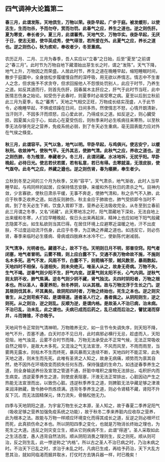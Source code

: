 ## 四气调神大论篇第二

#### 春三月，此谓发陈，天地倶生，万物以荣。夜卧早起，广步于庭。被发缓形，以使志生，生而勿杀，予而勿夺，赏而勿罚。此春气之应，养生之道也。逆之则伤肝。夏为寒变，奉长者少。夏三月，此谓蕃秀。天地气交，万物华实。夜卧早起，无厌于日，使志无怒，使华英成秀，使气得泄，若所爱在外。此夏气之应，养长之道也。逆之则伤心，秋为痎疟，奉收者少，冬至重病。

农历正月、二月、三月为春季，吾人实应以“立春”之日始，后至“夏至”之前谓之“春三月”。此时节为万物自地下藏潜始出芽生长之时，谓之“发陈”。天气下降，地气上升，万物因之而荣盛。人居此时节，养生之道在晚睡早起，缩短睡眠时间，散步于庭圜中，全身放松步履缓慢自然的深呼吸，用无欲以养情志。情志中不生害人之念，但求施予不求贪夺，但求回报他人不怨恨处罚别人，此应于时节，乃养生之道。如反其道而行，则首先伤肝，因春属木主肝应之，肝气于此时节当旺，此中医情志伤身之始论。如受伤于此春时，则夏季时必易受寒之病。夏至以后到立秋前此三月为夏季，名之“蕃秀”。天地之气相交正旺，万物成长结实茂盛，人于此节令，必晚睡早起，不惧或烦躁在日间，日间多热，然使情志不怒，心情开朗清新，当汗则汗，不因多汗而烦怒，应心爱此状，乃得成长之道。如反逆之，则心臓受损，因夏属火应于心，如此心在夏受伤后，则秋季来时必生咳病往来寒热，以至秋季无法存够充足之营养，免疫系统必弱，到了冬天必生重病，亳无固表能力应对外在气侯之倏变。

#### 秋三月，此谓容平。天气以急，地气以明。早卧早起，与鸡俱兴。使志安宁，以缓秋刑。收敛神气，使秋气平。无外其志，使肺气清。此秋气之应，养收之道也。逆之则伤肺，冬为飧泄，奉藏者少。冬三月，此谓闭藏。水冰地坼，无扰乎阳。早卧晚起，必待日光。使志若伏若匿，若有私意，若已有得。去寒就温，无泄皮肤，使气亟夺。此冬气之应，养藏之遒也。逆之则伤肾，春为痿厥，奉生者少。

立秋到冬至之间的三个月为秋季，又称“容平”。天气肃杀，地气渐收，此时人当早睡早起，与鸡同样的起居，应保持情志安静，来缓和外在秋日的肃杀之气。目神内敛，少言寡欲，使秋日肃杀平缓，无事不奔走，使肺气清和，秋之杀气不入肺，此应于秋季乏收养之道。如违反则肺伤，秋主金应于肺故也，肺气受损即令当时不病，到了冬天必生下痢，饮食入胃即下泄，营养必无法吸收完全。从冬至到立春前此三月谓之冬季，又名“闭藏”。此天寒地冻之时，阳气潜藏地下深处，无法自地上出来缓和冬寒，人们应早睡晚起，俟日头出来再起床，精神上也应如地下阳气般藏志隐匿不出，如生私欲则当其巳得。在居住环境上应避寒近温暖之地，汗不出皮肤，不过度运动流汗伤身，此应乎冬季，为正确之养藏之道也。如违反它，则必伤肾，春季来临时必生痿病、骨病或四肢麻木冰冷不仁，使新陈代谢减弱。

#### 天气清净，光明者也。藏德不止，故不下也。天明则日月不明，邪害空窍。阳气者闭塞，地气者冒明。云雾不精，则上应白露不下。交通不表万物命故不施，不施则名木多死。恶气不发，风雨不节，白露不下，则菀槁不荥，贼风数至，暴雨数起，天地四时不相保，与道相失，则未央绝灭。唯圣人从之，故身无奇病。万物不失，生气不竭。逆春气则少阳不生，肝气内变。逆夏气则太阳不长，心气内洞。逆秋气则太阴不收，肺气焦满。逆冬气则少阴不藏，肾气独沈。夫四时阴阳者，万物之根本也。所以圣人，春夏养阳，秋冬养阴，以从其根。故与万物沈浮于生长之门。逆其根则伐其本，坏其眞矣。故阴阳四时者，万物之终始也，死生之本也。逆之则灾害生，从之则苛疾不起，是谓得道。道者圣人行之，愚者佩之。从阴阳则生，逆之则死。从之则治，逆之则乱。反顺为逆，是谓内格。是故圣人不治已病，治未病。不治已乱，治未乱，此之谓也。夫病已成而后药之，乱已成而后治之，譬犹渴而穿井，斗而铸锥，不亦晚乎。

天地间节令正常则气清神明，万物赡养无灾，如一旦节令失调失序，则天阳不降，地气不升，否塞不通，白天时亦不见日月，此时病邪必横行无忌，趁虚而入，天阳受阻，地气浊混，云雾不合时节而降，万物无法承受此不正常气候，无法正常吸收自然之精华，是故大木多死。又混浊之气无法宣泄，不风而风至，不雨而雨至，当雾两无露水，则枯木不生而终死，暴风暴雨又连续不断，天地四时不能正常，此失天地之道，则未生而先死。此唯有圣贤之人知之，故身无病痛，顺势而为禀其自然，绝不因外在环境改变而损失任何东西，保持强盛的生命力。如违逆春季养生之道，则全身输送养份及宣泄之管道不通，肝脏中堆积之废物无法排出，屯积肝内而生病变。违逆夏季养生之道，则使皮表阻塞，汗液无法正常排出，心脏因动产生之热能无法宣泄而出，以致伤心脏。违逆秋季养生之道，则脾脏无法孕藏足够之津液来润泽肺藏，致令肺中热炼烦满。违背冬季养生之道，则必令肾精不藏，肾阳不升反下沉，而无法固精保元，体力流失，骨骼松弛无力。

四季与天地阴阳之道，为宇宙万物生长之本源，圣人知之，故于春夏二季养足阳气（吸收足够之营养加强免疫系统之功能），故于秋冬二季来养脏内应收存之营养，此为根本之法。故能与万物一样顺应环境变化而得其成长之道，反逆之则必根坏烂而死，此真损伤命之本也。所以阴阳四季之变化，也就是万物消长终始之理也，为死生之大道。违反之则灾变立生，顺从它则疾病不生，此谓“得道”。圣人采取如此之生活态度，愚人违背自然法则。顺从阴阳消畏之理则生，反之则死。顺从则可治，反之则生乱，此一悖逆称之“内格”。所以古之圣人不治巳病之时，乃治未病之时。不治天下已乱之时，求治于未乱之时。凡病巳生成，再给予药治，天下大乱方思其治，就如同临渴而掘井取水，打仗时方去铸兵器一样，时已晚矣！

